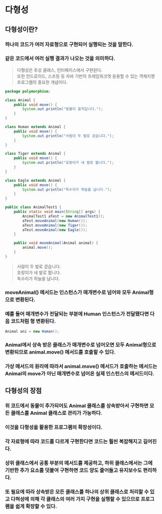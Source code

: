 # 다형성
## 다형성이란?
### 하나의 코드가 여러 자료형으로 구현되어 실행되는 것을 말한다.
### 같은 코드에서 여러 실행 결과가 나오는 것을 의미하다.
> 다형성은 추상 클래스, 인터페이스에서 구현된다.\
또한 안드로이드, 스프링 등 자바 기반의 프레임워크엣 응용할 수 있는 객체지향 프로그램의 중요한 개념이다.
```java
package polymorphism;

class Animal {
    public void move() {
        System.out.println("동물이 움직입니다.");
    }
}

class Human extends Animal {
    public void move() {
        System.out.println("사람이 두 발로 걷습니다.");
    }
}

class Tiger extends Animal {
    public void move() {
        System.out.println("호랑이가 네 발로 뜁니다.");
    }
}

class Eagle extends Animal {
    public void move() {
        System.out.println("독수리가 하늘을 납니다.");
    }
}

public class AnimalTest1 {
    public static void main(String[] args) {
        AnimalTest1 aTest = new AnimalTest1();
        aTest.moveAnimal(new Human());
        aTest.moveAnimal(new Tiger());
        aTest.moveAnimal(new Eagle());
    }

    public void moveAnimal(Animal animal) {
        animal.move();
    }
}
```
>사람이 두 발로 걷습니다.\
호랑이가 네 발로 뜁니다.\
독수리가 하늘을 납니다.
### moveAnimal() 메서드는 인스턴스가 매개변수로 넘어와 모두 Animal형으로 변환된다.
### 예를 들어 매개변수가 전달되는 부분에 Human 인스턴스가 전달됐다면 다음 코드처럼 형 변환된다.
```java
Animal ani = new Human();
```
### Animal에서 상속 받은 클래스가 매개변수로 넘어오면 모두 Animal형으로 변환되므로 animal.move() 메서드를 호출할 수 있다.
### 가상 메서드의 원리에 따라서 animal.move() 메서드가 호출하는 메서드는 Animal의 move가 아닌 매개변수로 넘어온 실제 인스턴스의 메서드이다.
## 다형성의 장점
### 위 코드에서 동물이 추가되어도 Animal 클래스를 상속받아서 구현하면 모든 클래스를 Animal 클래스로 관리가 가능하다.
### 이것을 다형성을 활용한 프로그램의 확장성이다.
### 각 자료형에 따라 코드를 다르게 구현한다면 코드는 훨씬 복잡해지고 길어진다.
### 상위 클래스에서 공통 부분의 메서드를 제공하고, 하위 클래스에서는 그에 기반한 추가 요소를 덧붙여 구현하면 코드 양도 줄어들고 유지보수도 편리하다.
### 또 필요에 따라 상속받은 모든 클래스를 하나의 상위 클래스로 처리할 수 있고 다혀성에 의해 각 클래스의 여러 가지 구현을 실행할 수 있으므로 프로그램을 쉽게 확장할 수 있다.